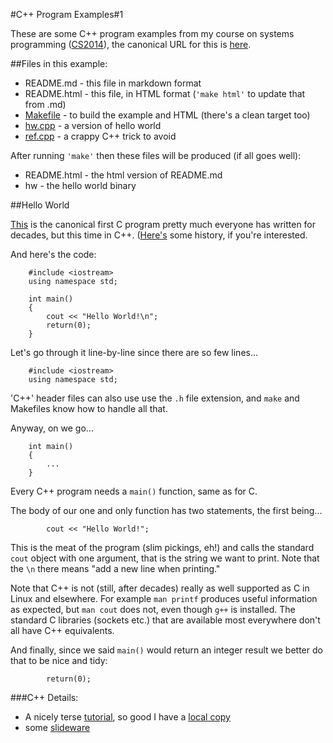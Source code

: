 
#C++ Program Examples#1

These are some C++ program examples from my course on systems 
programming (<a href="https://down.dsg.cs.tcd.ie/cs2014">CS2014</a>),
the canonical URL for this is 
<a href="https://down.dsg.cs.tcd.ie/cs2014/examples/c++-1/README.html">here</a>.

##Files in this example:

- README.md - this file in markdown format
- README.html - this file, in HTML format (```'make html'``` to update that from .md)
- [Makefile](Makefile) - to build the example and HTML (there's a clean target too)
- [hw.cpp](hw.cpp) - a version of hello world
- [ref.cpp](ref.cpp) - a crappy C++ trick to avoid

After running ```'make'``` then these files will be produced (if all
goes well):

- README.html - the html version of README.md
- hw - the hello world binary

##Hello World

[This](hw.cpp) is the canonical first C program pretty much everyone
has written for decades, but this time in C++. ([Here's](https://www.thesoftwareguild.com/blog/the-history-of-hello-world/)
some history, if you're interested.

And here's the code:

		#include <iostream>
		using namespace std;

		int main()
		{
			cout << "Hello World!\n";
			return(0);
		}

Let's go through it line-by-line since there are so few lines...

		#include <iostream>
		using namespace std;

'C++' header files can also use use the ```.h```
file extension, and ```make``` and Makefiles know how to handle all that. 

Anyway, on we go...

		int main()
		{
			...
		}

Every C++ program needs a ```main()``` function, same as for C.

The body of our one and only function has two statements,
the first being...

			cout << "Hello World!";

This is the meat of the program (slim pickings, eh!) and calls
the standard ```cout``` object with one argument, that
is the string we want to print. Note that the ```\n``` there
means "add a new line when printing."

Note that C++ is not (still, after decades) really as well supported as C in Linux and elsewhere. For
example ```man printf``` produces useful information as expected, but ```man
cout``` does not, even though ```g++``` is installed.  The standard C libraries
(sockets etc.) that are available most everywhere don't all have C++
equivalents. 

And finally, since we said ```main()``` would return an 
integer result we better do that to be nice and tidy:

			return(0);

###C++ Details:

- A nicely terse [tutorial](http://joule.bu.edu/~hazen/progr/cppcen.html), so good I have a [local copy](../../materials/cppcen.html) 
- some [slideware](https://ocw.mit.edu/courses/electrical-engineering-and-computer-science/6-s096-introduction-to-c-and-c-january-iap-2013/lectures-and-assignments/)




